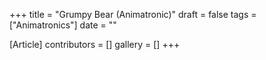 +++
title = "Grumpy Bear (Animatronic)"
draft = false
tags = ["Animatronics"]
date = ""

[Article]
contributors = []
gallery = []
+++